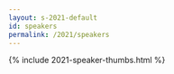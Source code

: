 ```yaml
---
layout: s-2021-default
id: speakers
permalink: /2021/speakers
---
```


{% include 2021-speaker-thumbs.html %}

